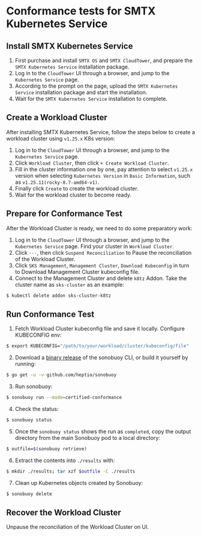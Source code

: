 # Conformance tests for SMTX Kubernetes Service

## Install SMTX Kubernetes Service

1. First purchase and install `SMTX OS` and `SMTX CloudTower`, and prepare the `SMTX Kubernetes Service` installation package.
1. Log in to the `CloudTower` UI through a browser, and jump to the `Kubernetes Service` page.
1. According to the prompt on the page, upload the `SMTX Kubernetes Service` installation package and start the installation.
1. Wait for the `SMTX Kubernetes Service` installation to complete.

## Create a Workload Cluster

After installing SMTX Kubernetes Service, follow the steps below to create a workload cluster using `v1.25.x` K8s version:

1. Log in to the `CloudTower` UI through a browser, and jump to the `Kubernetes Service` page.
1. Click `Workload Cluster`, then click `+ Create Workload Cluster`.
1. Fill in the cluster information one by one, pay attention to select `v1.25.x` version when selecting `Kubernetes Version` in `Basic Information`, such as `v1.25.11(rocky-8.7-amd64-v1)`.
1. Finally click `Create` to create the workload cluster.
1. Wait for the workload cluster to become ready.

## Prepare for Conformance Test

After the Workload Cluster is ready, we need to do some preparatory work:

1. Log in to the `CloudTower` UI through a browser, and jump to the `Kubernetes Service` page. Find your cluster in `Workload Cluster`.
1. Click `···`, then click `Suspend Reconciliation` to Pause the reconciliation of the Workload Cluster.
1. Click `SKS Management`, `Management Cluster`, `Download Kubeconfig` in turn to Download Management Cluster kubeconfig file.
4. Connect to the Management Cluster and delete `k8tz` Addon. Take the cluster name as `sks-cluster` as an example:
```sh
$ kubectl delete addon sks-cluster-k8tz
```


## Run Conformance Test

1. Fetch Workload Cluster kubeconfig file and save it locally. Configure KUBECONFIG env:
```sh
$ export KUBECONFIG="/path/to/your/workload/cluster/kubeconfig/file"
```

2. Download a [binary release](https://github.com/heptio/sonobuoy/releases) of the sonobuoy CLI, or build it yourself by running:
```sh
$ go get -u -v github.com/heptio/sonobuoy
```

3. Run sonobuoy:
```sh
$ sonobuoy run --mode=certified-conformance
```

4. Check the status:
```sh
$ sonobuoy status
```

5. Once the `sonobuoy status` shows the run as `completed`, copy the output directory from the main Sonobuoy pod to a local directory:
```sh
$ outfile=$(sonobuoy retrieve)
```

6. Extract the contents into `./results` with:
```sh
$ mkdir ./results; tar xzf $outfile -C ./results
```

7. Clean up Kubernetes objects created by Sonobuoy:
```sh
$ sonobuoy delete
```

## Recover the Workload Cluster

Unpause the reconciliation of the Workload Cluster on UI.
